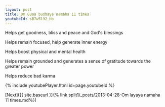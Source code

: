 ```yaml
---
layout: post
title: Om Guna budhaye namaha 11 times
youtubeId: sB7w5l92_Ho
---
```

 
 
Helps get goodness, bliss and peace and God's blessings
 
Helps remain focused, help generate inner energy 
 
Helps boost physical and mental health 
 
Helps remain grounded and generates a sense of gratitude towards the greater power 
 
Helps reduce bad karma
 
 
 
 


{% include youtubePlayer.html id=page.youtubeId %}
 
[Next]({{ site.baseurl }}{% link  split1/_posts/2013-04-28-Om layaya namaha 11 times.md%})
 
